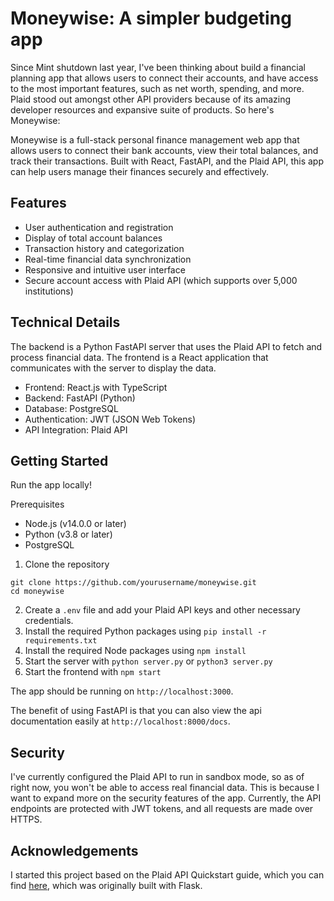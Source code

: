 # Moneywise: A simpler budgeting app

Since Mint shutdown last year, I've been thinking about build a financial planning app that allows users to connect their accounts, and have access to the most important features, such as net worth, spending, and more. Plaid stood out amongst other API providers because of its amazing developer resources and expansive suite of products. So here's Moneywise:

Moneywise is a full-stack personal finance management web app that allows users to connect their bank accounts, view their total balances, and track their transactions. Built with React, FastAPI, and the Plaid API, this app can help users manage their finances securely and effectively.

## Features

- User authentication and registration
- Display of total account balances
- Transaction history and categorization
- Real-time financial data synchronization
- Responsive and intuitive user interface
- Secure account access with Plaid API (which supports over 5,000 institutions)

## Technical Details

The backend is a Python FastAPI server that uses the Plaid API to fetch and process financial data. The frontend is a React application that communicates with the server to display the data.

- Frontend: React.js with TypeScript
- Backend: FastAPI (Python)
- Database: PostgreSQL
- Authentication: JWT (JSON Web Tokens)
- API Integration: Plaid API

## Getting Started

Run the app locally!

Prerequisites
- Node.js (v14.0.0 or later)
- Python (v3.8 or later)
- PostgreSQL

1. Clone the repository
```
git clone https://github.com/yourusername/moneywise.git
cd moneywise
```
2. Create a `.env` file and add your Plaid API keys and other necessary credentials.
3. Install the required Python packages using `pip install -r requirements.txt`
4. Install the required Node packages using `npm install`
5. Start the server with `python server.py` or `python3 server.py`
6. Start the frontend with `npm start`

The app should be running on `http://localhost:3000`.

The benefit of using FastAPI is that you can also view the api documentation easily at `http://localhost:8000/docs`.

## Security

I've currently configured the Plaid API to run in sandbox mode, so as of right now, you won't be able to access real financial data. This is because I want to expand more on the security features of the app. Currently, the API endpoints are protected with JWT tokens, and all requests are made over HTTPS.

## Acknowledgements

I started this project based on the Plaid API Quickstart guide, which you can find [here](https://github.com/plaid/quickstart), which was originally built with Flask.

